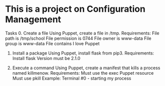 # This is a project on Configuration Management
Tasks
0. Create a file
Using Puppet, create a file in /tmp.
Requirements:
File path is /tmp/school
File permission is 0744
File owner is www-data
File group is www-data
File contains I love Puppet

1. Install a package
Using Puppet, install flask from pip3.
Requirements:
Install flask
Version must be 2.1.0

2. Execute a command
Using Puppet, create a manifest that kills a process named killmenow.
Requirements:
Must use the exec Puppet resource
Must use pkill
Example:
Terminal #0 - starting my process
